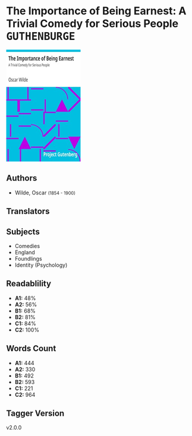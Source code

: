 # The Importance of Being Earnest: A Trivial Comedy for Serious People <kbd>GUTHENBURGE</kbd>

![](./cover.medium.jpg "")

## Authors


 - Wilde, Oscar <small>(1854 - 1900)</small>

## Translators



## Subjects


 - Comedies
 - England
 - Foundlings
 - Identity (Psychology)

## Readablility


 - **A1:** 48%
 - **A2:** 56%
 - **B1:** 68%
 - **B2:** 81%
 - **C1:** 84%
 - **C2:** 100%

## Words Count


 - **A1:** 444
 - **A2:** 330
 - **B1:** 492
 - **B2:** 593
 - **C1:** 221
 - **C2:** 964

## Tagger Version


v2.0.0
